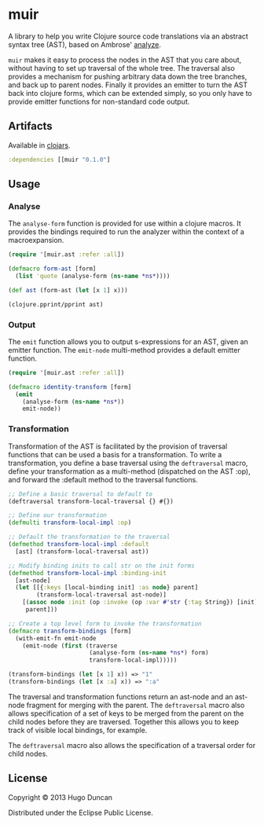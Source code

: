 # muir

A library to help you write Clojure source code translations via an abstract
syntax tree (AST), based on Ambrose'
[analyze](https://github.com/frenchy64/analyze).

`muir` makes it easy to process the nodes in the AST that you care about,
without having to set up traversal of the whole tree.  The traversal also
provides a mechanism for pushing arbitrary data down the tree branches, and back
up to parent nodes. Finally it provides an emitter to turn the AST back into
clojure forms, which can be extended simply, so you only have to provide emitter
functions for non-standard code output.

## Artifacts

Available in [clojars](http://clojars.org/muir).

```clj
:dependencies [[muir "0.1.0"]
```

## Usage

### Analyse

The `analyse-form` function is provided for use within a clojure macros.  It
provides the bindings required to run the analyzer within the context of a
macroexpansion.

```clj
(require '[muir.ast :refer :all])

(defmacro form-ast [form]
  (list 'quote (analyse-form (ns-name *ns*))))

(def ast (form-ast (let [x 1] x)))

(clojure.pprint/pprint ast)
```

### Output

The `emit` function allows you to output s-expressions for an AST, given an
emitter function.  The `emit-node` multi-method provides a default emitter
function.

```clj
(require '[muir.ast :refer :all])

(defmacro identity-transform [form]
  (emit
    (analyse-form (ns-name *ns*))
    emit-node))
```

### Transformation

Transformation of the AST is facilitated by the provision of traversal functions
that can be used a basis for a transformation.  To write a transformation, you
define a base traversal using the `deftraversal` macro, define your
transformation as a multi-method (dispatched on the AST :op), and forward the
:default method to the traversal functions.

```clj
;; Define a basic traversal to default to
(deftraversal transform-local-traversal {} #{})

;; Define our transformation
(defmulti transform-local-impl :op)

;; Default the transformation to the traversal
(defmethod transform-local-impl :default
  [ast] (transform-local-traversal ast))

;; Modify binding inits to call str on the init forms
(defmethod transform-local-impl :binding-init
  [ast-node]
  (let [[{:keys [local-binding init] :as node} parent]
        (transform-local-traversal ast-node)]
    [(assoc node :init (op :invoke (op :var #'str {:tag String}) [init] {}))
     parent]))

;; Create a top level form to invoke the transformation
(defmacro transform-bindings [form]
  (with-emit-fn emit-node
    (emit-node (first (traverse
                       (analyse-form (ns-name *ns*) form)
                       transform-local-impl)))))

(transform-bindings (let [x 1] x)) => "1"
(transform-bindings (let [x :a] x)) => ":a"
```

The traversal and transformation functions return an ast-node and an ast-node
fragment for merging with the parent.  The `deftraversal` macro also allows
specification of a set of keys to be merged from the parent on the child nodes
before they are traversed.  Together this allows you to keep track of visible
local bindings, for example.

The `deftraversal` macro also allows the specification of a traversal order for
child nodes.

## License

Copyright © 2013 Hugo Duncan

Distributed under the Eclipse Public License.

